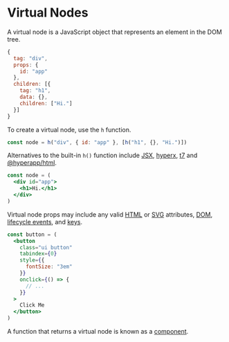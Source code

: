 # Virtual Nodes

A virtual node is a JavaScript object that represents an element in the DOM tree.

```js
{
  tag: "div",
  props: {
    id: "app"
  },
  children: [{
    tag: "h1",
    data: {},
    children: ["Hi."]
  }]
}
```

To create a virtual node, use the `h` function.

```js
const node = h("div", { id: "app" }, [h("h1", {}, "Hi.")])
```

Alternatives to the built-in `h()` function include [JSX](https://facebook.github.io/jsx/), [hyperx](https://github.com/choojs/hyperx), [t7](https://github.com/trueadm/t7) and [@hyperapp/html](https://github.com/hyperapp/html).

```jsx
const node = (
  <div id="app">
    <h1>Hi.</h1>
  </div>
)
```

Virtual node props may include any valid [HTML](https://developer.mozilla.org/en-US/docs/Web/HTML/Attributes) or [SVG](https://developer.mozilla.org/en-US/docs/Web/SVG/Attribute) attributes, [DOM](https://developer.mozilla.org/en-US/docs/Web/Events), [lifecycle events](lifecycle.md), and [keys](keys.md).

```jsx
const button = (
  <button
    class="ui button"
    tabindex={0}
    style={{
      fontSize: "3em"
    }}
    onclick={() => {
      // ...
    }}
  >
    Click Me
  </button>
)
```

A function that returns a virtual node is known as a [component](components.md).
